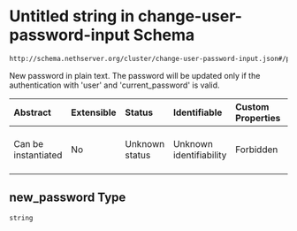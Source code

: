 # Untitled string in change-user-password-input Schema

```txt
http://schema.nethserver.org/cluster/change-user-password-input.json#/properties/new_password
```

New password in plain text. The password will be updated only if the authentication with 'user' and 'current\_password' is valid.

| Abstract            | Extensible | Status         | Identifiable            | Custom Properties | Additional Properties | Access Restrictions | Defined In                                                                                          |
| :------------------ | :--------- | :------------- | :---------------------- | :---------------- | :-------------------- | :------------------ | :-------------------------------------------------------------------------------------------------- |
| Can be instantiated | No         | Unknown status | Unknown identifiability | Forbidden         | Allowed               | none                | [change-user-password-input.json\*](cluster/change-user-password-input.json "open original schema") |

## new\_password Type

`string`
